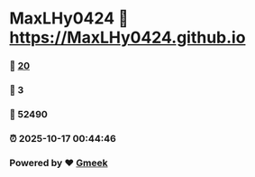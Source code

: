 # MaxLHy0424 :link: https://MaxLHy0424.github.io 
### :page_facing_up: [20](https://MaxLHy0424.github.io/tag.html) 
### :speech_balloon: 3 
### :hibiscus: 52490 
### :alarm_clock: 2025-10-17 00:44:46 
### Powered by :heart: [Gmeek](https://github.com/Meekdai/Gmeek)
